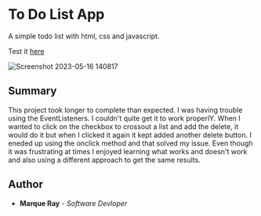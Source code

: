 # To Do List App

A simple todo list with html, css and javascript.

Test it [here](https://mray2k4.github.io/To-Do-List-App/)

![Screenshot 2023-05-16 140817](https://github.com/Mray2k4/To-Do-List-App/assets/99221965/8b5df34d-8a68-4495-a672-85a445450234)

## Summary
This project took longer to complete than expected. I was having trouble using the EventListeners. I couldn't quite get it to work properlY. When I wanted to click on the checkbox to crossout a list and add the delete, it would do it but when I clicked it again it kept added another delete button. I eneded up using the onclick method and that solved my issue. Even though it was frustrating at times I enjoyed learning what works and doesn't work and also using a different approach to get the same results.

## Author
* **Marque Ray** - *Software Devloper*
